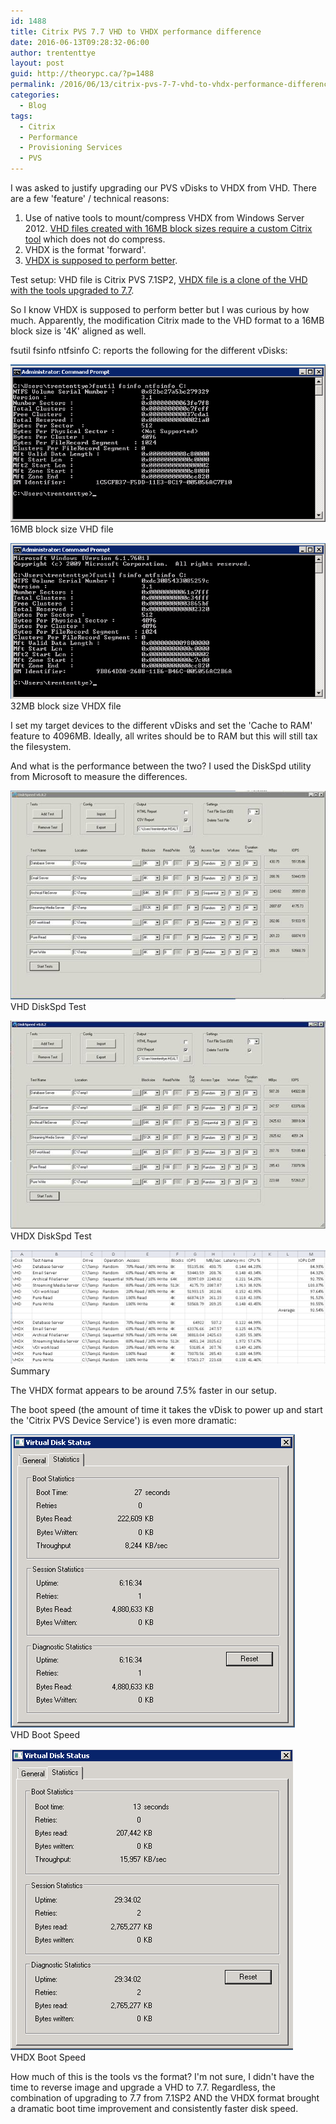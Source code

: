 ```yaml
---
id: 1488
title: Citrix PVS 7.7 VHD to VHDX performance difference
date: 2016-06-13T09:28:32-06:00
author: trententtye
layout: post
guid: http://theorypc.ca/?p=1488
permalink: /2016/06/13/citrix-pvs-7-7-vhd-to-vhdx-performance-difference/
categories:
  - Blog
tags:
  - Citrix
  - Performance
  - Provisioning Services
  - PVS
---
```

I was asked to justify upgrading our PVS vDisks to VHDX from VHD.  There are a few 'feature' / technical reasons:

  1. Use of native tools to mount/compress VHDX from Windows Server 2012.  [VHD files created with 16MB block sizes require a custom Citrix tool](http://theorypc.ca/2014/05/21/how-to-convert-a-16mb-block-size-pvs-vhd-to-a-2mb-pvs-vhd-file-using-hyper-v/) which does not do compress.
  2. VHDX is the format 'forward'.
  3. [VHDX is supposed to perform better](https://blogs.technet.microsoft.com/askpfeplat/2013/09/08/why-you-want-to-be-using-vhdx-in-hyper-v-whenever-possible-and-why-its-important-to-know-your-baselines/).

Test setup: VHD file is Citrix PVS 7.1SP2, [VHDX file is a clone of the VHD with the tools upgraded to 7.7](http://theorypc.ca/2016/05/13/citrix-provisioning-services-convert-your-vhds-to-vhdx/).

So I know VHDX is supposed to perform better but I was curious by how much.  Apparently, the modification Citrix made to the VHD format to a 16MB block size is '4K' aligned as well.

fsutil fsinfo ntfsinfo C: reports the following for the different vDisks:

![](/wp-content/uploads/2016/06/VHD_fsinfo.png)  
16MB block size VHD file

![](/wp-content/uploads/2016/06/VHDX_fsinfo.png)  
32MB block size VHDX file

I set my target devices to the different vDisks and set the 'Cache to RAM' feature to 4096MB.  Ideally, all writes should be to RAM but this will still tax the filesystem.

And what is the performance between the two?  I used the DiskSpd utility from Microsoft to measure the differences.

![](/wp-content/uploads/2016/06/VHD_DiskSpeed.jpg)  
VHD DiskSpd Test

![](/wp-content/uploads/2016/06/VHDX_DiskSpeed.jpg)  
VHDX DiskSpd Test

![](/wp-content/uploads/2016/06/Summary.png)  
Summary

The VHDX format appears to be around 7.5% faster in our setup.

The boot speed (the amount of time it takes the vDisk to power up and start the 'Citrix PVS Device Service') is even more dramatic:

![](/wp-content/uploads/2016/06/VHD_Boot_Speed.png)  
VHD Boot Speed


![](/wp-content/uploads/2016/06/VHDX_Boot_Speed.png)  
VHDX Boot Speed

How much of this is the tools vs the format?  I'm not sure, I didn't have the time to reverse image and upgrade a VHD to 7.7.  Regardless, the combination of upgrading to 7.7 from 7.1SP2 AND the VHDX format brought a dramatic boot time improvement and consistently faster disk speed.

<!-- AddThis Advanced Settings generic via filter on the_content -->

<!-- AddThis Share Buttons generic via filter on the_content -->